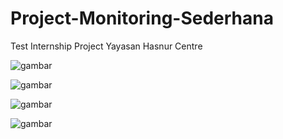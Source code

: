 # Project-Monitoring-Sederhana
Test Internship Project Yayasan Hasnur Centre

![gambar](https://user-images.githubusercontent.com/69112136/150689648-096de5a9-7d1f-4747-9058-07fa4a5a7b28.png)

![gambar](https://user-images.githubusercontent.com/69112136/150689732-950001a2-a9a9-4f2a-a2e9-adabe561d4f6.png)

![gambar](https://user-images.githubusercontent.com/69112136/150689796-0a324396-2554-4e80-93e0-e6639b1c761c.png)

![gambar](https://user-images.githubusercontent.com/69112136/150689830-a1dc45e4-7da1-4f75-954d-73da0f7ce394.png)

